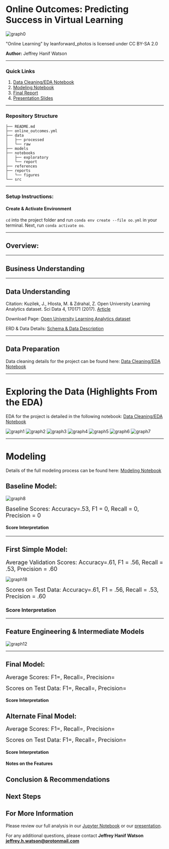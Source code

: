 # Online Outcomes: Predicting Success in Virtual Learning

![graph0](./reports/figures/intro.jpg)

"Online Learning" by leanforward_photos is licensed under CC BY-SA 2.0

**Author:** Jeffrey Hanif Watson
***
### Quick Links
1. [Data Cleaning/EDA Notebook](./notebooks/exploratory/cleaning_eda.ipynb)
2. [Modeling Notebook](./notebooks/exploratory/modeling_eda.ipynb)
3. [Final Report](./notebooks/report/report.ipynb)
4. [Presentation Slides](./reports/presentation.pdf)
***
### Repository Structure

```
├── README.md
├── online_outcomes.yml
├── data
│   ├── processed
│   └── raw
├── models
├── notebooks
│   ├── exploratory
│   └── report
├── references
├── reports
│   └── figures
└── src
```
***
### Setup Instructions:

#### Create & Activate Environment
`cd` into the project folder and run `conda env create --file
oo.yml` in your terminal. Next, run `conda activate oo`.
***
## Overview:

***
## Business Understanding
 
***
## Data Understanding
Citation:
Kuzilek, J., Hlosta, M. & Zdrahal, Z. Open University Learning Analytics dataset. Sci Data 4, 170171 (2017). [Article](https://doi.org/10.1038/sdata.2017.171)

Download Page:
[Open University Learning Analytics dataset](https://analyse.kmi.open.ac.uk/open_dataset)

ERD & Data Details:
[Schema & Data Description](https://analyse.kmi.open.ac.uk/open_dataset#description)

***
## Data Preparation
Data cleaning details for the project can be found here:
[Data Cleaning/EDA Notebook](./notebooks/exploratory/cleaning_eda.ipynb)

***
# Exploring the  Data (Highlights From the EDA)
EDA for the project is detailed in the following notebook: [Data Cleaning/EDA Notebook](./notebooks/exploratory/cleaning_eda.ipynb)

![graph1](./reports/figures/outcomes_type.png)
![graph2](./reports/figures/outcomes_imd.png)
![graph3](./reports/figures/outcomes_dis.png)
![graph4](./reports/figures/outcomes_age.png)
![graph5](./reports/figures/outcomes_edu.png)
![graph6](./reports/figures/outcomes_gen.png)
![graph7](./reports/figures/outcomes_cl.png)
***
# Modeling

Details of the full modeling process can be found here:
[Modeling Notebook](./notebooks/exploratory/modeling_eda.ipynb)


## Baseline Model:

![graph8](./reports/figures/baseline.png)

<font size="4">Baseline Scores: Accuracy=.53, F1 = 0, Recall = 0, Precision = 0</font>

#### Score Interpretation

***
## First Simple Model:

<font size="4">Average Validation Scores: Accuracy=.61, F1 = .56, Recall = .53, Precision = .60</font>

![graph18](./reports/figures/fsm.png)

<font size="4">Scores on Test Data: Accuracy=.61, F1 = .56, Recall = .53, Precision = .60</font>

### Score Interpretation

***
## Feature Engineering & Intermediate Models
![graph12](./reports/figures/modeling_history.png)
***
## Final Model:
<font size="4"> </font>

<font size="4">Average Scores: F1=, Recall=, Precision=</font>

[comment]: <![graph12](./reports/figures/dummy.png)> 

<font size="4">Scores on Test Data: F1=, Recall=, Precision=</font>

#### Score Interpretation


## Alternate Final Model:  
<font size="4"></font>

<font size="4">Average Scores: F1=, Recall=, Precision=</font>


[comment]: <![graph16](./reports/figures/dummy.png)>

<font size="4">Scores on Test Data: F1=, Recall=, Precision=</font>

#### Score Interpretation


#### Notes on the Features

## Conclusion & Recommendations

## Next Steps

## For More Information

Please review our full analysis in our [Jupyter Notebook](./notebooks/report/report.ipynb) or our [presentation](./reports/presentation.pdf).

For any additional questions, please contact **Jeffrey Hanif Watson jeffrey.h.watson@protonmail.com**
